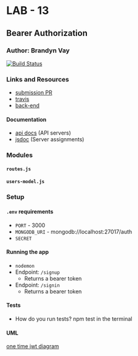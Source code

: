 # LAB - 13

## Bearer Authorization

### Author: Brandyn Vay

[![Build Status](https://travis-ci.com/brandyn-vay-401-advanced-javascript/lab-class-13.svg?branch=master)](https://travis-ci.com/brandyn-vay-401-advanced-javascript/lab-class-13)

### Links and Resources
* [submission PR](https://github.com/brandyn-vay-401-advanced-javascript/lab-class-13/pull/8)
* [travis](https://travis-ci.com/brandyn-vay-401-advanced-javascript/lab-class-13/builds/121183046)
* [back-end](https://bv-auth-bearer-server.herokuapp.com/)

#### Documentation
* [api docs](http://xyz.com) (API servers)
* [jsdoc](http://xyz.com) (Server assignments)

### Modules
#### `routes.js`
#### `users-model.js`

### Setup
#### `.env` requirements
* `PORT` - 3000
* `MONGODB_URI` - mongodb://localhost:27017/auth
* `SECRET` 

#### Running the app
* `nodemon`
* Endpoint: `/signup`
  * Returns a bearer token
* Endpoint: `/signin`
  * Returns a bearer token
  
#### Tests
* How do you run tests? npm test in the terminal

#### UML
[one time jwt diagram](./assets/one-time-jwt-diagram.jpg)
